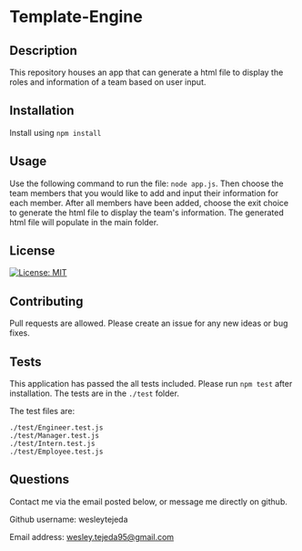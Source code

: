 # Template-Engine

## Description
This repository houses an app that can generate a html file to display the roles and information of a team based on user input.

## Installation
Install using ```npm install```

## Usage
Use the following command to run the file: ```node app.js```. Then choose the team members that you would like to add and input their information for each member. After all members have been added, choose the exit choice to generate the html file to display the team's information. The generated html file will populate in the main folder.

## License
[![License: MIT](https://img.shields.io/badge/License-MIT-yellow.svg)](https://opensource.org/licenses/MIT)

## Contributing
Pull requests are allowed. Please create an issue for any new ideas or bug fixes.

## Tests
This application has passed the all tests included. Please run ```npm test``` after installation.
The tests are in the ```./test``` folder.

The test files are: 

    ./test/Engineer.test.js
    ./test/Manager.test.js
    ./test/Intern.test.js
    ./test/Employee.test.js

## Questions
Contact me via the email posted below, or message me directly on github.

  Github username: wesleytejeda

  Email address: wesley.tejeda95@gmail.com